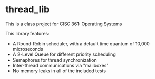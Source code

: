 # thread_lib

This is a class project for CISC 361: Operating Systems

This library features:
 * A Round-Robin scheduler, with a default time quantum of 10,000 microseconds
 * A 2-Level Queue for different priority scheduling
 * Semaphores for thread synchronization
 * Inter-thread communications via "mailboxes"
 * No memory leaks in all of the included tests
